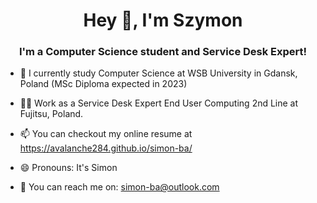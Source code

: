 <h1 align="center">Hey 👋, I'm Szymon</h1>
<h3 align="center">I'm a Computer Science student and Service Desk Expert!</h3>

- 🌱 I currently study Computer Science at WSB University in Gdansk, Poland (MSc Diploma expected in 2023)

- 👨‍💻 Work as a Service Desk Expert End User Computing 2nd Line at Fujitsu, Poland.

- 📫 You can checkout my online resume at https://avalanche284.github.io/simon-ba/

- 😄 Pronouns: It's Simon

- 💬 You can reach me on: simon-ba@outlook.com

<!--


- 🔭 I would love for you to checkout my projects, [modern-resume-theme](https://github.com/sproogen/modern-resume-theme) and [itsgoingto.be](https://github.com/sproogen/itsgoingto.be)




- ⚡ Fun fact: I have 2 horses and ride almost every day!


<p>&nbsp;<img align="center" src="https://github-readme-stats.vercel.app/api?username=sproogen&show_icons=true&locale=en" alt="sproogen" /></p>


**sproogen/sproogen** is a ✨ _special_ ✨ repository because its `README.md` (this file) appears on your GitHub profile.

Here are some ideas to get you started:

- 🔭 I’m currently working on ...
- 🌱 I’m currently learning ...
- 👯 I’m looking to collaborate on ...
- 🤔 I’m looking for help with ...
- 💬 Ask me about ...
- 📫 How to reach me: ...
- 😄 Pronouns: ...
- ⚡ Fun fact: ...



- 👋 Hi, I’m @avalanche284
- 👀 I’m interested in ...
- 🌱 I’m currently learning ...
- 💞️ I’m looking to collaborate on ...
- 📫 How to reach me ...


avalanche284/avalanche284 is a ✨ special ✨ repository because its `README.md` (this file) appears on your GitHub profile.
You can click the Preview link to take a look at your changes.
--->
